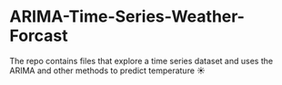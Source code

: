 # ARIMA-Time-Series-Weather-Forcast
The repo contains files that explore a time series dataset and uses the ARIMA and other methods to predict temperature ☀️
